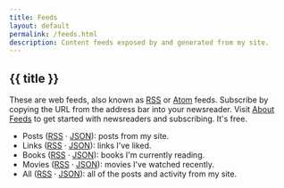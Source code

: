 ```yaml
---
title: Feeds
layout: default
permalink: /feeds.html
description: Content feeds exposed by and generated from my site.
---
```


<h2 class="page-header">{{ title }}</h2>

These are web feeds, also known as [RSS](https://en.wikipedia.org/wiki/RSS) or [Atom](https://en.wikipedia.org/wiki/Atom_(web_standard)) feeds. Subscribe by copying the URL from the address bar into your newsreader. Visit [About Feeds](https://aboutfeeds.com) to get started with newsreaders and subscribing. It's free.

- Posts ([RSS](https://feedpress.me/coryd) &middot; [JSON](https://feedpress.me/coryd.json)): posts from my site.
- Links ([RSS](https://feedpress.me/coryd-links) &middot; [JSON](https://feedpress.me/coryd-links.json)): links I've liked.
- Books ([RSS](https://feedpress.me/coryd-books) &middot; [JSON](https://feedpress.me/coryd-books.json)): books I'm currently reading.
- Movies ([RSS](https://feedpress.me/coryd-movies) &middot; [JSON](https://feedpress.me/coryd-books.json)): movies I've watched recently.
- All ([RSS](https://feedpress.me/coryd-all) &middot; [JSON](https://feedpress.me/coryd-all.json)): all of the posts and activity from my site.
